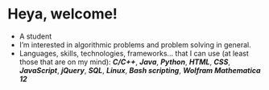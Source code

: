 # Heya, welcome!
* A student
* I’m interested in algorithmic problems and problem solving in general.
* Languages, skills, technologies, frameworks... that I can use (at least those that are on my mind): _**C/C++**_, _**Java**_, _**Python**_, _**HTML**_,  _**CSS**_, _**JavaScript**_, _**jQuery**_, _**SQL**_, _**Linux**_, _**Bash scripting**_, _**Wolfram Mathematica 12**_
 
<!---
rebelscar/rebelscar is a ✨ special ✨ repository because its `README.md` (this file) appears on your GitHub profile.
You can click the Preview link to take a look at your changes.
--->

